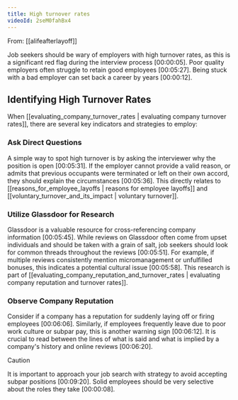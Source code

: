 ```yaml
---
title: High turnover rates
videoId: 2seM0fahBx4
---
```


From: [[alifeafterlayoff]] <br/> 

Job seekers should be wary of employers with high turnover rates, as this is a significant red flag during the interview process <a class="yt-timestamp" data-t="00:00:05">[00:00:05]</a>. Poor quality employers often struggle to retain good employees <a class="yt-timestamp" data-t="00:05:27">[00:05:27]</a>. Being stuck with a bad employer can set back a career by years <a class="yt-timestamp" data-t="00:00:12">[00:00:12]</a>.

## Identifying High Turnover Rates

When [[evaluating_company_turnover_rates | evaluating company turnover rates]], there are several key indicators and strategies to employ:

### Ask Direct Questions
A simple way to spot high turnover is by asking the interviewer why the position is open <a class="yt-timestamp" data-t="00:05:31">[00:05:31]</a>. If the employer cannot provide a valid reason, or admits that previous occupants were terminated or left on their own accord, they should explain the circumstances <a class="yt-timestamp" data-t="00:05:36">[00:05:36]</a>. This directly relates to [[reasons_for_employee_layoffs | reasons for employee layoffs]] and [[voluntary_turnover_and_its_impact | voluntary turnover]].

### Utilize Glassdoor for Research
Glassdoor is a valuable resource for cross-referencing company information <a class="yt-timestamp" data-t="00:05:45">[00:05:45]</a>. While reviews on Glassdoor often come from upset individuals and should be taken with a grain of salt, job seekers should look for common threads throughout the reviews <a class="yt-timestamp" data-t="00:05:51">[00:05:51]</a>. For example, if multiple reviews consistently mention micromanagement or unfulfilled bonuses, this indicates a potential cultural issue <a class="yt-timestamp" data-t="00:05:58">[00:05:58]</a>. This research is part of [[evaluating_company_reputation_and_turnover_rates | evaluating company reputation and turnover rates]].

### Observe Company Reputation
Consider if a company has a reputation for suddenly laying off or firing employees <a class="yt-timestamp" data-t="00:06:06">[00:06:06]</a>. Similarly, if employees frequently leave due to poor work culture or subpar pay, this is another warning sign <a class="yt-timestamp" data-t="00:06:12">[00:06:12]</a>. It is crucial to read between the lines of what is said and what is implied by a company's history and online reviews <a class="yt-timestamp" data-t="00:06:20">[00:06:20]</a>.

> [!CAUTION]
> It is important to approach your job search with strategy to avoid accepting subpar positions <a class="yt-timestamp" data-t="00:09:20">[00:09:20]</a>. Solid employees should be very selective about the roles they take <a class="yt-timestamp" data-t="00:00:08">[00:00:08]</a>.